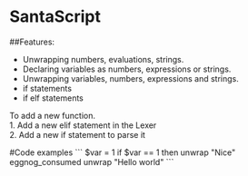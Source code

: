 # SantaScript

##Features:
<p>
<ul>
	<li> Unwrapping numbers, evaluations, strings.
	<li>Declaring variables as numbers, expressions or strings. 
	<li>Unwrapping variables, numbers, expressions and strings.
	<li>if statements 
	<li>if elf statements 
</ul>
To add a new function. <br>
1. Add a new elif statement in the Lexer <br>
2. Add a new if statement to parse it <br>
</p>
#Code examples
```
$var = 1
if $var == 1 then
	unwrap "Nice"
eggnog_consumed
unwrap "Hello world"
```
